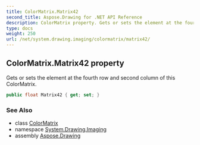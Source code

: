 ```yaml
---
title: ColorMatrix.Matrix42
second_title: Aspose.Drawing for .NET API Reference
description: ColorMatrix property. Gets or sets the element at the fourth row and second column of this ColorMatrix
type: docs
weight: 250
url: /net/system.drawing.imaging/colormatrix/matrix42/
---
```

## ColorMatrix.Matrix42 property

Gets or sets the element at the fourth row and second column of this ColorMatrix.

```csharp
public float Matrix42 { get; set; }
```

### See Also

* class [ColorMatrix](../)
* namespace [System.Drawing.Imaging](../../colormatrix/)
* assembly [Aspose.Drawing](../../../)



